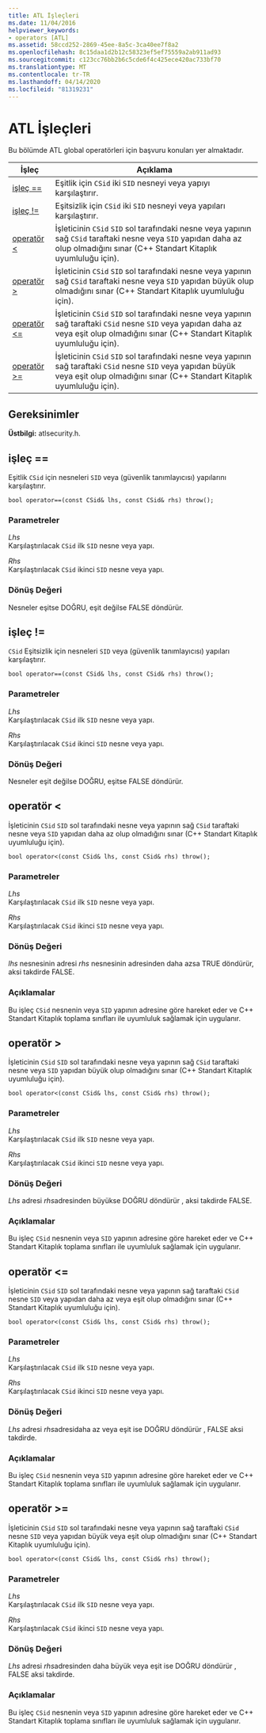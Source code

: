 ```yaml
---
title: ATL İşleçleri
ms.date: 11/04/2016
helpviewer_keywords:
- operators [ATL]
ms.assetid: 58ccd252-2869-45ee-8a5c-3ca40ee7f8a2
ms.openlocfilehash: 8c15daa1d2b12c58323ef5ef75559a2ab911ad93
ms.sourcegitcommit: c123cc76bb2b6c5cde6f4c425ece420ac733bf70
ms.translationtype: MT
ms.contentlocale: tr-TR
ms.lasthandoff: 04/14/2020
ms.locfileid: "81319231"
---
```

# <a name="atl-operators"></a>ATL İşleçleri

Bu bölümde ATL global operatörleri için başvuru konuları yer almaktadır.

|İşleç|Açıklama|
|--------------|-----------------|
|[işleç ==](#operator_eq_eq)|Eşitlik için `CSid` iki `SID` nesneyi veya yapıyı karşılaştırır.|
|[işleç !=](#operator_neq)|Eşitsizlik için `CSid` iki `SID` nesneyi veya yapıları karşılaştırır.|
|[operatör <](#operator_lt)|İşleticinin `CSid` `SID` sol tarafındaki nesne veya yapının sağ `CSid` taraftaki nesne veya `SID` yapıdan daha az olup olmadığını sınar (C++ Standart Kitaplık uyumluluğu için).|
|[operatör >](#operator_gt)|İşleticinin `CSid` `SID` sol tarafındaki nesne veya yapının sağ `CSid` taraftaki nesne veya `SID` yapıdan büyük olup olmadığını sınar (C++ Standart Kitaplık uyumluluğu için).|
|[operatör <=](#operator_lt__eq)|İşleticinin `CSid` `SID` sol tarafındaki nesne veya yapının sağ taraftaki `CSid` nesne `SID` veya yapıdan daha az veya eşit olup olmadığını sınar (C++ Standart Kitaplık uyumluluğu için).|
|[operatör >=](#operator_gt__eq)|İşleticinin `CSid` `SID` sol tarafındaki nesne veya yapının sağ taraftaki `CSid` nesne `SID` veya yapıdan büyük veya eşit olup olmadığını sınar (C++ Standart Kitaplık uyumluluğu için).|

## <a name="requirements"></a>Gereksinimler

**Üstbilgi:** atlsecurity.h.

## <a name="operator-"></a><a name="operator_eq_eq"></a>işleç ==

Eşitlik `CSid` için nesneleri `SID` veya (güvenlik tanımlayıcısı) yapılarını karşılaştırır.

```
bool operator==(const CSid& lhs, const CSid& rhs) throw();
```

### <a name="parameters"></a>Parametreler

*Lhs*<br/>
Karşılaştırılacak `CSid` ilk `SID` nesne veya yapı.

*Rhs*<br/>
Karşılaştırılacak `CSid` ikinci `SID` nesne veya yapı.

### <a name="return-value"></a>Dönüş Değeri

Nesneler eşitse DOĞRU, eşit değilse FALSE döndürür.

## <a name="operator-"></a><a name="operator_neq"></a>işleç !=

`CSid` Eşitsizlik için nesneleri `SID` veya (güvenlik tanımlayıcısı) yapıları karşılaştırır.

```
bool operator==(const CSid& lhs, const CSid& rhs) throw();
```

### <a name="parameters"></a>Parametreler

*Lhs*<br/>
Karşılaştırılacak `CSid` ilk `SID` nesne veya yapı.

*Rhs*<br/>
Karşılaştırılacak `CSid` ikinci `SID` nesne veya yapı.

### <a name="return-value"></a>Dönüş Değeri

Nesneler eşit değilse DOĞRU, eşitse FALSE döndürür.

## <a name="operator-"></a><a name="operator_lt"></a>operatör <

İşleticinin `CSid` `SID` sol tarafındaki nesne veya yapının sağ `CSid` taraftaki nesne veya `SID` yapıdan daha az olup olmadığını sınar (C++ Standart Kitaplık uyumluluğu için).

```
bool operator<(const CSid& lhs, const CSid& rhs) throw();
```

### <a name="parameters"></a>Parametreler

*Lhs*<br/>
Karşılaştırılacak `CSid` ilk `SID` nesne veya yapı.

*Rhs*<br/>
Karşılaştırılacak `CSid` ikinci `SID` nesne veya yapı.

### <a name="return-value"></a>Dönüş Değeri

*lhs* nesnesinin adresi *rhs* nesnesinin adresinden daha azsa TRUE döndürür, aksi takdirde FALSE.

### <a name="remarks"></a>Açıklamalar

Bu işleç `CSid` nesnenin veya `SID` yapının adresine göre hareket eder ve C++ Standart Kitaplık toplama sınıfları ile uyumluluk sağlamak için uygulanır.

## <a name="operator-"></a><a name="operator_gt"></a>operatör >

İşleticinin `CSid` `SID` sol tarafındaki nesne veya yapının sağ `CSid` taraftaki nesne veya `SID` yapıdan büyük olup olmadığını sınar (C++ Standart Kitaplık uyumluluğu için).

```
bool operator<(const CSid& lhs, const CSid& rhs) throw();
```

### <a name="parameters"></a>Parametreler

*Lhs*<br/>
Karşılaştırılacak `CSid` ilk `SID` nesne veya yapı.

*Rhs*<br/>
Karşılaştırılacak `CSid` ikinci `SID` nesne veya yapı.

### <a name="return-value"></a>Dönüş Değeri

*Lhs* adresi *rhs*adresinden büyükse DOĞRU döndürür , aksi takdirde FALSE.

### <a name="remarks"></a>Açıklamalar

Bu işleç `CSid` nesnenin veya `SID` yapının adresine göre hareket eder ve C++ Standart Kitaplık toplama sınıfları ile uyumluluk sağlamak için uygulanır.

## <a name="operator-"></a><a name="operator_lt__eq"></a>operatör <=

İşleticinin `CSid` `SID` sol tarafındaki nesne veya yapının sağ taraftaki `CSid` nesne `SID` veya yapıdan daha az veya eşit olup olmadığını sınar (C++ Standart Kitaplık uyumluluğu için).

```
bool operator<(const CSid& lhs, const CSid& rhs) throw();
```

### <a name="parameters"></a>Parametreler

*Lhs*<br/>
Karşılaştırılacak `CSid` ilk `SID` nesne veya yapı.

*Rhs*<br/>
Karşılaştırılacak `CSid` ikinci `SID` nesne veya yapı.

### <a name="return-value"></a>Dönüş Değeri

*Lhs* adresi *rhs*adresidaha az veya eşit ise DOĞRU döndürür , FALSE aksi takdirde.

### <a name="remarks"></a>Açıklamalar

Bu işleç `CSid` nesnenin veya `SID` yapının adresine göre hareket eder ve C++ Standart Kitaplık toplama sınıfları ile uyumluluk sağlamak için uygulanır.

## <a name="operator-"></a><a name="operator_gt__eq"></a>operatör >=

İşleticinin `CSid` `SID` sol tarafındaki nesne veya yapının sağ taraftaki `CSid` nesne `SID` veya yapıdan büyük veya eşit olup olmadığını sınar (C++ Standart Kitaplık uyumluluğu için).

```
bool operator<(const CSid& lhs, const CSid& rhs) throw();
```

### <a name="parameters"></a>Parametreler

*Lhs*<br/>
Karşılaştırılacak `CSid` ilk `SID` nesne veya yapı.

*Rhs*<br/>
Karşılaştırılacak `CSid` ikinci `SID` nesne veya yapı.

### <a name="return-value"></a>Dönüş Değeri

*Lhs* adresi *rhs*adresinden daha büyük veya eşit ise DOĞRU döndürür , FALSE aksi takdirde.

### <a name="remarks"></a>Açıklamalar

Bu işleç `CSid` nesnenin veya `SID` yapının adresine göre hareket eder ve C++ Standart Kitaplık toplama sınıfları ile uyumluluk sağlamak için uygulanır.
